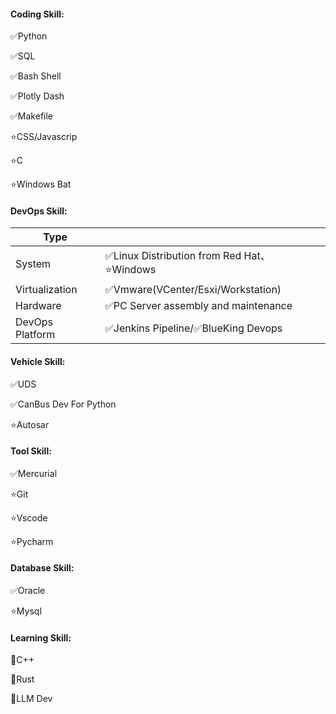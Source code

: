 <!--## Hi there 👋-->

<!--
**luojiaaoo/luojiaaoo** is a ✨ _special_ ✨ repository because its `README.md` (this file) appears on your GitHub profile.

Here are some ideas to get you started:

- 🔭 I’m currently working on ...
- 🌱 I’m currently learning ...
- 👯 I’m looking to collaborate on ...
- 🤔 I’m looking for help with ...
- 💬 Ask me about ...
- 📫 How to reach me: ...
- 😄 Pronouns: ...
- ⚡ Fun fact: ...
-->

#### Coding Skill:

✅️Python

✅️SQL

✅️Bash Shell

✅️Plotly Dash

✅️Makefile

⭐CSS/Javascrip

⭐C

⭐Windows Bat

#### DevOps Skill:

| Type            |                                            |
| --------------- | ------------------------------------------ |
| System          | ✅️Linux Distribution from Red Hat、⭐Windows |
| Virtualization  | ✅️Vmware(VCenter/Esxi/Workstation)          |
| Hardware        | ✅️PC Server assembly and maintenance        |
| DevOps Platform | ✅️Jenkins Pipeline/✅️BlueKing Devops         |

#### Vehicle Skill:

✅️UDS

✅️CanBus Dev For Python

⭐Autosar

#### Tool Skill:

✅️Mercurial

⭐Git

⭐Vscode

⭐Pycharm

#### Database Skill:

✅️Oracle

⭐Mysql

#### Learning Skill:

🎉C++

🎉Rust

🎉LLM Dev
